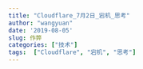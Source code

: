 ```yaml
---
title: "Cloudflare_7月2日_宕机_思考"
author: "wangyuan"
date: '2019-08-05'
slug: 作弊
categories: ["技术"]
tags:  ["Cloudflare", "宕机", "思考"]
---
```

